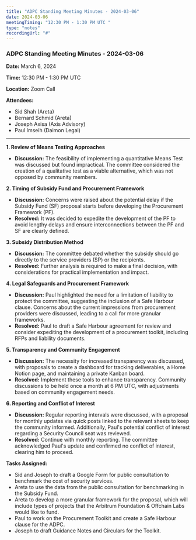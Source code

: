 ```yaml
---
title: "ADPC Standing Meeting Minutes - 2024-03-06"
date: 2024-03-06
meetingTiming: "12:30 PM - 1:30 PM UTC "
type: "notes"
recordingUrl: "#"
---
```


### ADPC Standing Meeting Minutes - 2024-03-06

**Date:** March 6, 2024

**Time:** 12:30 PM - 1:30 PM UTC

**Location:** Zoom Call

**Attendees:**

- Sid Shah (Areta)
- Bernard Schmid (Areta)
- Joseph Axisa (Axis Advisory)
- Paul Imseih (Daimon Legal)

---

**1. Review of Means Testing Approaches**

- **Discussion:** The feasibility of implementing a quantitative Means Test was discussed but found impractical. The committee considered the creation of a qualitative test as a viable alternative, which was not opposed by community members.

**2. Timing of Subsidy Fund and Procurement Framework**

- **Discussion:** Concerns were raised about the potential delay if the Subsidy Fund (SF) proposal starts before developing the Procurement Framework (PF).
- **Resolved:** It was decided to expedite the development of the PF to avoid lengthy delays and ensure interconnections between the PF and SF are clearly defined.

**3. Subsidy Distribution Method**

- **Discussion:** The committee debated whether the subsidy should go directly to the service providers (SP) or the recipients.
- **Resolved:** Further analysis is required to make a final decision, with considerations for practical implementation and impact.

**4. Legal Safeguards and Procurement Framework**

- **Discussion:** Paul highlighted the need for a limitation of liability to protect the committee, suggesting the inclusion of a Safe Harbour clause. Concerns about the current impressions from procurement providers were discussed, leading to a call for more granular frameworks.
- **Resolved:** Paul to draft a Safe Harbour agreement for review and consider expediting the development of a procurement toolkit, including RFPs and liability documents.

**5. Transparency and Community Engagement**

- **Discussion:** The necessity for increased transparency was discussed, with proposals to create a dashboard for tracking deliverables, a Home Notion page, and maintaining a private Kanban board.
- **Resolved:** Implement these tools to enhance transparency. Community discussions to be held once a month at 6 PM UTC, with adjustments based on community engagement needs.

**6. Reporting and Conflict of Interest**

- **Discussion:** Regular reporting intervals were discussed, with a proposal for monthly updates via quick posts linked to the relevant sheets to keep the community informed. Additionally, Paul's potential conflict of interest regarding a Security Council seat was reviewed.
- **Resolved:** Continue with monthly reporting. The committee acknowledged Paul's update and confirmed no conflict of interest, clearing him to proceed.

**Tasks Assigned:**

- Sid and Joseph to draft a Google Form for public consultation to benchmark the cost of security services.
- Areta to use the data from the public consultation for benchmarking in the Subsidy Fund.
- Areta to develop a more granular framework for the proposal, which will include types of projects that the Arbitrum Foundation & Offchain Labs would like to fund.
- Paul to work on the Procurement Toolkit and create a Safe Harbour clause for the ADPC.
- Joseph to draft Guidance Notes and Circulars for the Toolkit.
